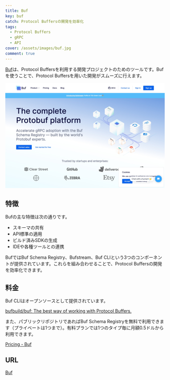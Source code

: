 ```yaml
---
title: Buf
key: buf
catch: Protocol Buffersの開発を効率化
tags:
  - Protocol Buffers
  - gRPC
  - API
cover: /assets/images/buf.jpg
comment: true
---
```


[Buf](https://buf.build/)は、Protocol Buffersを利用する開発プロジェクトのためのツールです。Bufを使うことで、Protocol Buffersを用いた開発がスムーズに行えます。

[![BufのWebサイト](/assets/images/buf.jpg)](https://buf.build/)

<!--more-->

## 特徴

Bufの主な特徴は次の通りです。

- スキーマの共有
- API標準の適用
- ビルド済みSDKの生成
- IDEや各種ツールとの連携

BufではBuf Schema Registry、Bufstream、Buf CLIという3つのコンポーネントが提供されています。これらを組み合わせることで、Protocol Buffersの開発を効率化できます。

## 料金

Buf CLIはオープンソースとして提供されています。

[bufbuild/buf: The best way of working with Protocol Buffers.](https://github.com/bufbuild/buf)

また、パブリックリポジトリであればBuf Schema Registryを無料で利用できます（プライベートは1つまで）。有料プランでは1つのタイプ毎に月額0.5ドルから利用できます。

[Pricing - Buf](https://buf.build/pricing)

## URL

[Buf](https://buf.build/)
